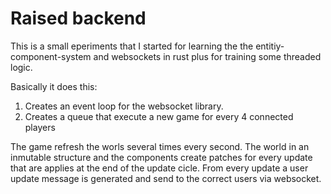 # Raised backend

This is a small eperiments that I started for learning the the entitiy-component-system and websockets in rust plus for training some threaded logic.

Basically it does this:

1) Creates an event loop for the websocket library.
2) Creates a queue that execute a new game for every 4 connected players

The game refresh the worls several times every second. The world in an inmutable structure and the components create patches for every update that are applies at the end of the update cicle. From every update a user update message is generated and send to the correct users via websocket.
